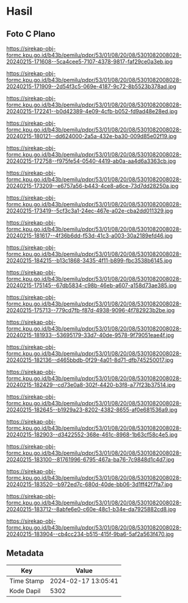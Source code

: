# Hasil

## Foto C Plano

https://sirekap-obj-formc.kpu.go.id/b43b/pemilu/pdpr/53/01/08/20/08/5301082008028-20240215-171608--5ca4cee5-7107-4378-9817-faf29ce0a3eb.jpg

https://sirekap-obj-formc.kpu.go.id/b43b/pemilu/pdpr/53/01/08/20/08/5301082008028-20240215-171909--2d54f3c5-069e-4187-9c72-8b5523b378ad.jpg

https://sirekap-obj-formc.kpu.go.id/b43b/pemilu/pdpr/53/01/08/20/08/5301082008028-20240215-172241--b0d42389-4e09-4cfb-b052-fd9ad48e28ed.jpg

https://sirekap-obj-formc.kpu.go.id/b43b/pemilu/pdpr/53/01/08/20/08/5301082008028-20240215-180121--dd624000-2a5a-432e-ba30-009d85e02f19.jpg

https://sirekap-obj-formc.kpu.go.id/b43b/pemilu/pdpr/53/01/08/20/08/5301082008028-20240215-172758--f975fe54-0540-4419-ab0a-aa4d6a3363cb.jpg

https://sirekap-obj-formc.kpu.go.id/b43b/pemilu/pdpr/53/01/08/20/08/5301082008028-20240215-173209--e6757a56-b443-4ce8-a6ce-73d7dd28250a.jpg

https://sirekap-obj-formc.kpu.go.id/b43b/pemilu/pdpr/53/01/08/20/08/5301082008028-20240215-173419--5cf3c3a1-24ec-467e-a02e-cba2dd011329.jpg

https://sirekap-obj-formc.kpu.go.id/b43b/pemilu/pdpr/53/01/08/20/08/5301082008028-20240215-181617--4f36b6dd-f53d-41c3-a003-30a2189efd46.jpg

https://sirekap-obj-formc.kpu.go.id/b43b/pemilu/pdpr/53/01/08/20/08/5301082008028-20240215-184215--b13c1868-3435-4f11-b899-fbc3538b6145.jpg

https://sirekap-obj-formc.kpu.go.id/b43b/pemilu/pdpr/53/01/08/20/08/5301082008028-20240215-175145--67db5834-c98b-46eb-a607-a158d73ae385.jpg

https://sirekap-obj-formc.kpu.go.id/b43b/pemilu/pdpr/53/01/08/20/08/5301082008028-20240215-175713--779cd7fb-f87d-4938-9096-4f782923b2be.jpg

https://sirekap-obj-formc.kpu.go.id/b43b/pemilu/pdpr/53/01/08/20/08/5301082008028-20240215-181933--53695179-33d7-40de-9578-9f79051eae4f.jpg

https://sirekap-obj-formc.kpu.go.id/b43b/pemilu/pdpr/53/01/08/20/08/5301082008028-20240215-182136--d465bbdb-0f29-4a01-8d71-dfb745250017.jpg

https://sirekap-obj-formc.kpu.go.id/b43b/pemilu/pdpr/53/01/08/20/08/5301082008028-20240215-182429--cd73e0a8-302f-4420-b3f8-a77f23b37514.jpg

https://sirekap-obj-formc.kpu.go.id/b43b/pemilu/pdpr/53/01/08/20/08/5301082008028-20240215-182645--b1929a23-8202-4382-8655-af0e681536a9.jpg

https://sirekap-obj-formc.kpu.go.id/b43b/pemilu/pdpr/53/01/08/20/08/5301082008028-20240215-182903--d3422552-368e-461c-8968-1b63cf58c4e5.jpg

https://sirekap-obj-formc.kpu.go.id/b43b/pemilu/pdpr/53/01/08/20/08/5301082008028-20240215-183100--81761996-6795-467a-ba76-7c9848d1c4d7.jpg

https://sirekap-obj-formc.kpu.go.id/b43b/pemilu/pdpr/53/01/08/20/08/5301082008028-20240215-183520--b972ed7c-680d-40de-bb06-3d1ff42f7fa7.jpg

https://sirekap-obj-formc.kpu.go.id/b43b/pemilu/pdpr/53/01/08/20/08/5301082008028-20240215-183712--8abfe6e0-c60e-48c1-b34e-da7925882cd8.jpg

https://sirekap-obj-formc.kpu.go.id/b43b/pemilu/pdpr/53/01/08/20/08/5301082008028-20240215-183904--cb4cc234-b515-415f-9ba6-5af2a563f470.jpg


## Metadata

| Key        | Value               |
| ---------- | ------------------- |
| Time Stamp | 2024-02-17 13:05:41 |
| Kode Dapil | 5302                |



